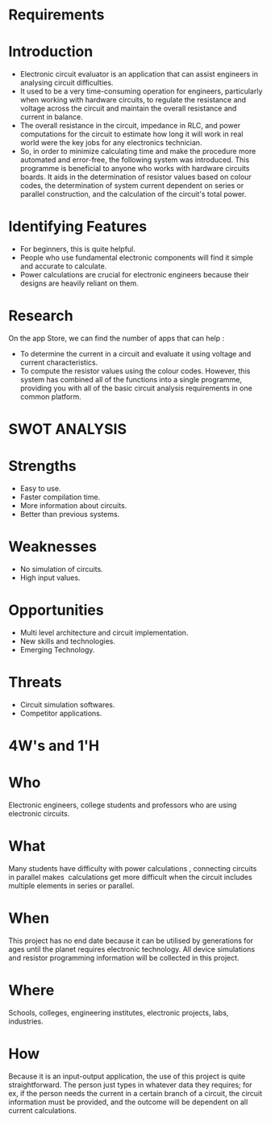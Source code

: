 # Requirements

# Introduction

* Electronic circuit evaluator is an application that can assist   engineers in analysing circuit difficulties.
* It used to be a very time-consuming operation for engineers, particularly when working with hardware circuits, to regulate the resistance and voltage across the circuit and maintain the overall resistance and current in balance.
* The overall resistance in the circuit, impedance in RLC, and power computations for the circuit to estimate how long it will work in real world were the key jobs for any electronics technician.
* So, in order to minimize calculating time and make the procedure more automated and error-free, the following system was introduced.
This programme is beneficial to anyone who works with hardware circuits boards. It aids in the determination of resistor values based on colour codes, the determination of system current dependent on series or parallel construction, and the calculation of the circuit's total power.

# Identifying Features
* For beginners, this is quite helpful.
* People who use fundamental electronic components will find it simple and accurate to calculate.
* Power calculations are crucial for electronic engineers because their designs are heavily reliant on them.

# Research
On the app Store, we can find the number of apps that can help :
* To determine the current in a circuit and evaluate it using voltage and current characteristics.
* To compute the resistor values using the colour codes.
However, this system has combined all of the functions into a single programme, providing you with all of the basic circuit analysis requirements in one common platform.

# SWOT ANALYSIS

# Strengths
* Easy to use.
* Faster compilation time.
* More information about circuits.
* Better than previous systems. 
# Weaknesses
* No simulation of circuits.
* High input values.
# Opportunities
* Multi level architecture and circuit implementation.
* New skills and technologies.
* Emerging Technology.
# Threats
* Circuit simulation softwares.
* Competitor applications.



# 4W's and 1'H
# Who
 Electronic engineers, college students and professors who are using electronic circuits.
# What
 Many students have difficulty with power calculations , connecting circuits in parallel makes  calculations get more difficult when the circuit includes multiple elements in series or parallel.
# When
This project has no end date because it can be utilised by generations for ages until the planet requires electronic technology. All device simulations and resistor programming information will be collected in this project.
# Where
Schools, colleges, engineering institutes, electronic projects, labs, industries.
# How
Because it is an input-output application, the use of this project is quite straightforward. The person just types in whatever data they requires; for ex, if the person needs the current in a certain branch of a circuit, the circuit information must be provided, and the outcome will be dependent on all current calculations.